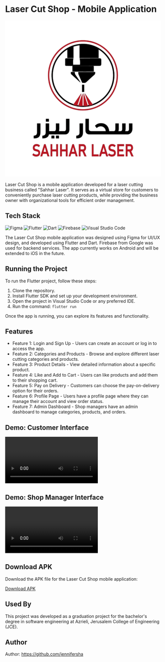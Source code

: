 <h1>Laser Cut Shop - Mobile Application</h1>
<img src="https://github.com/jennifersha/sahhar/blob/master/LOgo%20(1).png" alt="Logo">

<p>Laser Cut Shop is a mobile application developed for a laser cutting business called "Sahhar Laser". It serves as a virtual store for customers to conveniently purchase laser cutting products, while providing the business owner with organizational tools for efficient order management.</p>

<h2>Tech Stack</h2>
<p>
  <img src="https://link_to_figma_image" alt="Figma" title="Figma">
  <img src="https://link_to_flutter_image" alt="Flutter" title="Flutter">
  <img src="https://link_to_dart_image" alt="Dart" title="Dart">
  <img src="https://link_to_firebase_image" alt="Firebase" title="Firebase">
  <img src="https://link_to_vscode_image" alt="Visual Studio Code" title="Visual Studio Code">
</p>
<p>The Laser Cut Shop mobile application was designed using Figma for UI/UX design, and developed using Flutter and Dart. Firebase from Google was used for backend services. The app currently works on Android and will be extended to iOS in the future.</p>

<h2>Running the Project</h2>
<p>To run the Flutter project, follow these steps:</p>
<ol>
  <li>Clone the repository.</li>
  <li>Install Flutter SDK and set up your development environment.</li>
  <li>Open the project in Visual Studio Code or any preferred IDE.</li>
  <li>Run the command: <code>flutter run</code></li>
</ol>
<p>Once the app is running, you can explore its features and functionality.</p>

<h2>Features</h2>
<ul>
  <li>Feature 1: Login and Sign Up - Users can create an account or log in to access the app.</li>
  <li>Feature 2: Categories and Products - Browse and explore different laser cutting categories and products.</li>
  <li>Feature 3: Product Details - View detailed information about a specific product.</li>
  <li>Feature 4: Like and Add to Cart - Users can like products and add them to their shopping cart.</li>
  <li>Feature 5: Pay on Delivery - Customers can choose the pay-on-delivery option for their orders.</li>
  <li>Feature 6: Profile Page - Users have a profile page where they can manage their account and view order status.</li>
  <li>Feature 7: Admin Dashboard - Shop managers have an admin dashboard to manage categories, products, and orders.</li>
</ul>

<h2>Demo: Customer Interface</h2>
<video src="C:\Users\user\OneDrive\Desktop\Grad Project\screen recording\Screen_Recording_20230708_120714.mp4" controls></video>

<h2>Demo: Shop Manager Interface</h2>
<video src="C:\Users\user\OneDrive\Desktop\Grad Project\screen recording\Screen_Recording_20230708_121938.mp4" controls></video>

<h2>Download APK</h2>
<p>Download the APK file for the Laser Cut Shop mobile application:</p>
<p><a href="C:\sahhar\sahhar\build\app\outputs\flutter-apk\app-release.apk">Download APK</a></p>

<h2>Used By</h2>
<p>This project was developed as a graduation project for the bachelor's degree in software engineering at Azrieli, Jerusalem College of Engineering (JCE).</p>

<h2>Author</h2>
<p>Author: <a href="https://github.com/jennifersha">https://github.com/jennifersha</a></p>
